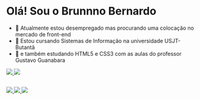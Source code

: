 # Olá! Sou o Brunnno Bernardo

- 🔭 Atualmente estou desempregado mas procurando uma colocação no mercado de front-end
- 🌱 Estou cursando Sistemas de Informação na universidade USJT-Butantã
- 🌱 e também estudando HTML5 e CSS3 com as aulas do professor Gustavo Guanabara

<div>
  <a href="httpsem"github.com/brunnobernardo">
    <img height"180em" src="https://github-readme-stats.vercel.app/api?username=brunnobernardo&theme=gotham&show_icons=true&include_all_cinnits_private=true"/>
     <img height"180em" src="https://github-readme-stats.vercel.app/api/top-langs/?username=brunnobernardo&layout=compact&langs_conut=16&theme=gotham"/>
</div>
                                                                                                   
##
                                                                                                   
 <div>
                                                                                                                                                      
 <a href="https://www.linkedin.com/in/brunno-bernardo-b0a502204/" target="_blank"><img src="https://img.shields.io/badge/LinkedIn-0077B5?style=for-the-badge&logo=linkedin&logoColor=white" target="_blank"> </a>
   <a href="malito:brunnobernardo00@gmail.com" target="_blank"><img src="https://img.shields.io/badge/Gmail-D14836?style=for-the-badge&logo=gmail&logoColor=white" target="_blank"> </a>
    <a href="https://api.whatsapp.com/send/?phone=5511955520403&text&app_absent=0" target="_blank"><img src="https://img.shields.io/badge/WhatsApp-25D366?style=for-the-badge&logo=whatsapp&logoColor=white" target="_blank"> </a>
    
 </div>
